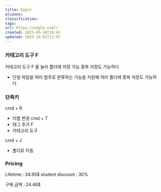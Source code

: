 ```yaml
---
title: Eagle
aliases:
classification:
tags:
url: https://eagle.cool/
created: 2025-05-16T18:42
updated: 2025-10-01T13:55
---
```


### 카테고리 도구 F

카테고리 도구 F 를 눌러 폴더에 저장 가능
중복 저장도 가능하다
- 단일 파일을 여러 범주로 분류하는 기능을 지원해 여러 폴더에 중복 저장도 가능하다

### 단축키

cmd + R
- 이름 변경
cmd + T
- 태그 추가
F
- 카테고리 도구

cmd + J
- 폴더로 이동

### Pricing

Lifetime : 34.95$
student discount : 30%

구매 금액 : 24.46$

